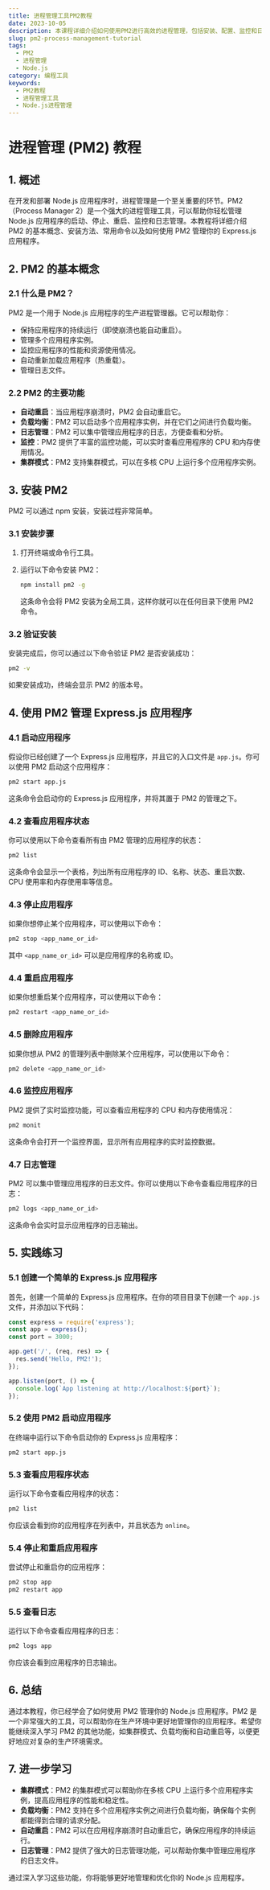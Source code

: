 ```yaml
---
title: 进程管理工具PM2教程
date: 2023-10-05
description: 本课程详细介绍如何使用PM2进行高效的进程管理，包括安装、配置、监控和日志管理等关键功能。
slug: pm2-process-management-tutorial
tags:
  - PM2
  - 进程管理
  - Node.js
category: 编程工具
keywords:
  - PM2教程
  - 进程管理工具
  - Node.js进程管理
---
```


# 进程管理 (PM2) 教程

## 1. 概述

在开发和部署 Node.js 应用程序时，进程管理是一个至关重要的环节。PM2（Process Manager 2）是一个强大的进程管理工具，可以帮助你轻松管理 Node.js 应用程序的启动、停止、重启、监控和日志管理。本教程将详细介绍 PM2 的基本概念、安装方法、常用命令以及如何使用 PM2 管理你的 Express.js 应用程序。

## 2. PM2 的基本概念

### 2.1 什么是 PM2？

PM2 是一个用于 Node.js 应用程序的生产进程管理器。它可以帮助你：

- 保持应用程序的持续运行（即使崩溃也能自动重启）。
- 管理多个应用程序实例。
- 监控应用程序的性能和资源使用情况。
- 自动重新加载应用程序（热重载）。
- 管理日志文件。

### 2.2 PM2 的主要功能

- **自动重启**：当应用程序崩溃时，PM2 会自动重启它。
- **负载均衡**：PM2 可以启动多个应用程序实例，并在它们之间进行负载均衡。
- **日志管理**：PM2 可以集中管理应用程序的日志，方便查看和分析。
- **监控**：PM2 提供了丰富的监控功能，可以实时查看应用程序的 CPU 和内存使用情况。
- **集群模式**：PM2 支持集群模式，可以在多核 CPU 上运行多个应用程序实例。

## 3. 安装 PM2

PM2 可以通过 npm 安装，安装过程非常简单。

### 3.1 安装步骤

1. 打开终端或命令行工具。
2. 运行以下命令安装 PM2：

   ```bash
   npm install pm2 -g
   ```

   这条命令会将 PM2 安装为全局工具，这样你就可以在任何目录下使用 PM2 命令。

### 3.2 验证安装

安装完成后，你可以通过以下命令验证 PM2 是否安装成功：

```bash
pm2 -v
```

如果安装成功，终端会显示 PM2 的版本号。

## 4. 使用 PM2 管理 Express.js 应用程序

### 4.1 启动应用程序

假设你已经创建了一个 Express.js 应用程序，并且它的入口文件是 `app.js`。你可以使用 PM2 启动这个应用程序：

```bash
pm2 start app.js
```

这条命令会启动你的 Express.js 应用程序，并将其置于 PM2 的管理之下。

### 4.2 查看应用程序状态

你可以使用以下命令查看所有由 PM2 管理的应用程序的状态：

```bash
pm2 list
```

这条命令会显示一个表格，列出所有应用程序的 ID、名称、状态、重启次数、CPU 使用率和内存使用率等信息。

### 4.3 停止应用程序

如果你想停止某个应用程序，可以使用以下命令：

```bash
pm2 stop <app_name_or_id>
```

其中 `<app_name_or_id>` 可以是应用程序的名称或 ID。

### 4.4 重启应用程序

如果你想重启某个应用程序，可以使用以下命令：

```bash
pm2 restart <app_name_or_id>
```

### 4.5 删除应用程序

如果你想从 PM2 的管理列表中删除某个应用程序，可以使用以下命令：

```bash
pm2 delete <app_name_or_id>
```

### 4.6 监控应用程序

PM2 提供了实时监控功能，可以查看应用程序的 CPU 和内存使用情况：

```bash
pm2 monit
```

这条命令会打开一个监控界面，显示所有应用程序的实时监控数据。

### 4.7 日志管理

PM2 可以集中管理应用程序的日志文件。你可以使用以下命令查看应用程序的日志：

```bash
pm2 logs <app_name_or_id>
```

这条命令会实时显示应用程序的日志输出。

## 5. 实践练习

### 5.1 创建一个简单的 Express.js 应用程序

首先，创建一个简单的 Express.js 应用程序。在你的项目目录下创建一个 `app.js` 文件，并添加以下代码：

```javascript
const express = require('express');
const app = express();
const port = 3000;

app.get('/', (req, res) => {
  res.send('Hello, PM2!');
});

app.listen(port, () => {
  console.log(`App listening at http://localhost:${port}`);
});
```

### 5.2 使用 PM2 启动应用程序

在终端中运行以下命令启动你的 Express.js 应用程序：

```bash
pm2 start app.js
```

### 5.3 查看应用程序状态

运行以下命令查看应用程序的状态：

```bash
pm2 list
```

你应该会看到你的应用程序在列表中，并且状态为 `online`。

### 5.4 停止和重启应用程序

尝试停止和重启你的应用程序：

```bash
pm2 stop app
pm2 restart app
```

### 5.5 查看日志

运行以下命令查看应用程序的日志：

```bash
pm2 logs app
```

你应该会看到应用程序的日志输出。

## 6. 总结

通过本教程，你已经学会了如何使用 PM2 管理你的 Node.js 应用程序。PM2 是一个非常强大的工具，可以帮助你在生产环境中更好地管理你的应用程序。希望你能继续深入学习 PM2 的其他功能，如集群模式、负载均衡和自动重启等，以便更好地应对复杂的生产环境需求。

## 7. 进一步学习

- **集群模式**：PM2 的集群模式可以帮助你在多核 CPU 上运行多个应用程序实例，提高应用程序的性能和稳定性。
- **负载均衡**：PM2 支持在多个应用程序实例之间进行负载均衡，确保每个实例都能得到合理的请求分配。
- **自动重启**：PM2 可以在应用程序崩溃时自动重启它，确保应用程序的持续运行。
- **日志管理**：PM2 提供了强大的日志管理功能，可以帮助你集中管理应用程序的日志文件。

通过深入学习这些功能，你将能够更好地管理和优化你的 Node.js 应用程序。